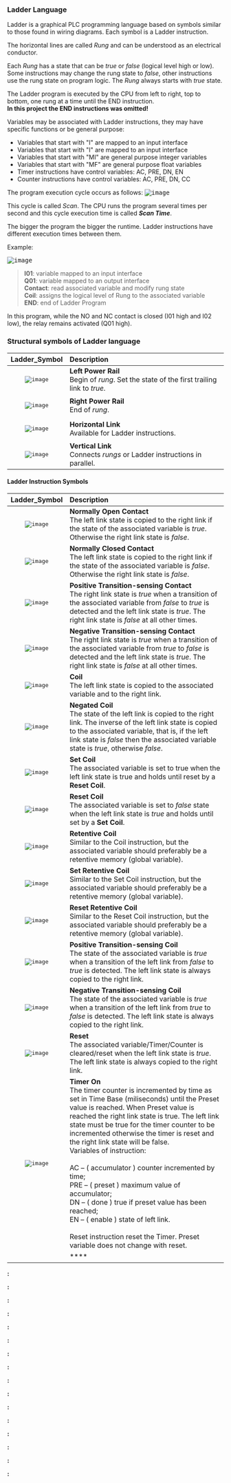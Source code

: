 ### Ladder Language
Ladder is a graphical PLC programming language based on symbols similar to those found in wiring diagrams. Each symbol is a Ladder instruction.

The horizontal lines are called *Rung* and can be understood as an electrical conductor.

Each *Rung* has a state that can be *true* or *false* (logical level high or low). Some instructions may change the rung state to *false*, other instructions use the rung state on program logic. The *Rung* always starts with *true* state.

The Ladder program is executed by the CPU from left to right, top to bottom, one rung at a time until the END instruction.<br/>**In this project the END instructions was omitted!**

Variables may be associated with Ladder instructions, they may have specific functions or be general purpose:
- Variables that start with "I" are mapped to an input interface
- Variables that start with "I" are mapped to an input interface
- Variables that start with "MI" are general purpose integer variables
- Variables that start with "MF" are general purpose float variables
- Timer instructions have control variables: AC, PRE, DN, EN
- Counter instructions have control variables: AC, PRE, DN, CC

The program execution cycle occurs as follows:
<kbd>
![image](https://user-images.githubusercontent.com/5174326/110213834-86f44080-7e80-11eb-9ae5-090b1acfaf56.png)
</kbd>

This cycle is called *Scan*. The CPU runs the program several times per second and this cycle execution time is called ***Scan Time***.

The bigger the program the bigger the runtime. Ladder instructions have different execution times between them.

Example:

<kbd>![image](https://user-images.githubusercontent.com/5174326/110214009-5f51a800-7e81-11eb-816b-4fa55850c4e3.png)</kbd>

> **I01**: variable mapped to an input interface<br/>
> **Q01**: variable mapped to an output interface<br/>
> **Contact**: read associated variable and modify rung state<br/>
> **Coil**: assigns the logical level of Rung to the associated variable<br/>
> **END**: end of Ladder Program<br/>

In this program, while the NO and NC contact is closed (I01 high and I02 low), the relay remains activated (Q01 high).

### Structural symbols of Ladder language

| Ladder_Symbol | Description  |
| :---: | :--- |
| <p align="center"><kbd>![image](https://user-images.githubusercontent.com/5174326/110214456-52ce4f00-7e83-11eb-8c89-1258d472414f.png)</kbd></p> | **Left Power Rail**<br/>Begin of *rung*. Set the state of the first trailing link to *true*. |
| <p align="center"><kbd>![image](https://user-images.githubusercontent.com/5174326/110214516-b2c4f580-7e83-11eb-9a23-cd813caef898.png)</kbd></p> | **Right Power Rail**<br/>End of *rung*. |
| <p align="center"><kbd>![image](https://user-images.githubusercontent.com/5174326/110214604-249d3f00-7e84-11eb-84f3-88c27f214a17.png)</kbd></p> | **Horizontal Link**<br/>Available for Ladder instructions. |
| <p align="center"><kbd>![image](https://user-images.githubusercontent.com/5174326/110214625-354db500-7e84-11eb-82be-b7e8061f6483.png)</kbd></p> | **Vertical Link**<br/>Connects *rungs* or Ladder instructions in parallel. |

#### Ladder Instruction Symbols

| Ladder_Symbol | Description  |
| :---: | :--- |
| <p align="center"><kbd>![image](https://user-images.githubusercontent.com/5174326/110214721-b1e09380-7e84-11eb-906d-9e1fd6409dae.png)</kbd></p> | **Normally Open Contact**<br/>The left link state is copied to the right link if the state of the associated variable is *true*. Otherwise the right link state is *false*. |
| <p align="center"><kbd>![image](https://user-images.githubusercontent.com/5174326/110215144-04bb4a80-7e87-11eb-9f08-1cd3e96756aa.png)</kbd></p> | **Normally Closed Contact**<br/>The left link state is copied to the right link if the state of the associated variable is *false*. Otherwise the right link state is *false*. |
| <p align="center"><kbd>![image](https://user-images.githubusercontent.com/5174326/110215183-303e3500-7e87-11eb-9f56-d3d5cf419a1f.png)</kbd></p> | **Positive Transition-sensing Contact**<br/>The right link state is *true* when a transition of the associated variable from *false* to *true* is detected and the left link state is *true*. The right link state is *false* at all other times. |
| <p align="center"><kbd>![image](https://user-images.githubusercontent.com/5174326/110215273-92973580-7e87-11eb-8cc9-3605b6c7ad86.png)</kbd></p> | **Negative Transition-sensing Contact**<br/>The right link state is *true* when a transition of the associated variable from *true* to *false* is detected and the left link state is *true*. The right link state is *false* at all other times. |
| <p align="center"><kbd>![image](https://user-images.githubusercontent.com/5174326/110215287-ac387d00-7e87-11eb-9ba9-3e6d66e1f714.png)</kbd></p> | **Coil**<br/>The left link state is copied to the associated variable and to the right link. |
| <p align="center"><kbd>![image](https://user-images.githubusercontent.com/5174326/110215308-c7a38800-7e87-11eb-94c6-37530fb0982d.png)</kbd></p> | **Negated Coil**<br/>The state of the left link is copied to the right link. The inverse of the left link state is copied to the associated variable, that is, if the left link state is *false* then the associated variable state is *true*, otherwise *false*. |
| <p align="center"><kbd>![image](https://user-images.githubusercontent.com/5174326/110215602-6da3c200-7e89-11eb-9b4c-d736161aa398.png)</kbd></p> | **Set Coil**<br/>The associated variable is set to true when the left link state is true and holds until reset by a **Reset Coil**. |
| <p align="center"><kbd>![image](https://user-images.githubusercontent.com/5174326/110215677-ce32ff00-7e89-11eb-9555-e8684914384d.png)</kbd></p> | **Reset Coil**<br/>The associated variable is set to *false* state when the left link state is *true* and holds until set by a **Set Coil**. |
| <p align="center"><kbd>![image](https://user-images.githubusercontent.com/5174326/110215708-00dcf780-7e8a-11eb-9875-a2e8bf793077.png)</kbd></p> | **Retentive Coil**<br/>Similar to the Coil instruction, but the associated variable should preferably be a retentive memory (global variable). |
| <p align="center"><kbd>![image](https://user-images.githubusercontent.com/5174326/110215722-10f4d700-7e8a-11eb-8768-d56e6479666d.png)</kbd></p> | **Set Retentive Coil**<br/>Similar to the Set Coil instruction, but the associated variable should preferably be a retentive memory (global variable). |
| <p align="center"><kbd>![image](https://user-images.githubusercontent.com/5174326/110215738-236f1080-7e8a-11eb-92d0-a040ff83e97c.png)</kbd></p> | **Reset Retentive Coil**<br/>Similar to the Reset Coil instruction, but the associated variable should preferably be a retentive memory (global variable). |
| <p align="center"><kbd>![image](https://user-images.githubusercontent.com/5174326/110215786-5913f980-7e8a-11eb-8477-021413970352.png)</kbd></p> | **Positive Transition-sensing Coil**<br/>The state of the associated variable is *true* when a transition of the left link from *false* to *true* is detected. The left link state is always copied to the right link. |
| <p align="center"><kbd>![image](https://user-images.githubusercontent.com/5174326/110215795-692bd900-7e8a-11eb-987b-0eef83154eeb.png)</kbd></p> | **Negative Transition-sensing Coil**<br/>The state of the associated variable is *true* when a transition of the left link from *true* to *false* is detected. The left link state is always copied to the right link. |
| <p align="center"><kbd>![image](https://user-images.githubusercontent.com/5174326/110215813-852f7a80-7e8a-11eb-9575-3f220b5dafa2.png)</kbd></p> | **Reset**<br/>The associated variable/Timer/Counter is cleared/reset when the left link state is *true*. The left link state is always copied to the right link. |
| <p align="center"><kbd>![image](https://user-images.githubusercontent.com/5174326/110226227-28ed4a80-7ecc-11eb-8bf2-f976f31ef656.png)</kbd></p> | **Timer On**<br/>The timer counter is incremented by time as set in Time Base (miliseconds) until the Preset value is reached. When Preset value is reached the right link state is true. The left link state must be true for the timer counter to be incremented otherwise the timer is reset and the right link state will be false.<br/>Variables of instruction:<br/><br/>AC – ( accumulator ) counter incremented by time;<br/>PRE – ( preset ) maximum value of accumulator;<br/>DN – ( done ) true if preset value has been reached;<br/>EN – ( enable ) state of left link.<br/><br/>Reset instruction reset the Timer. Preset variable does not change with reset. |
| <p align="center"><kbd></kbd></p> | ****<br/> |

<kbd></kbd>
**:**

<kbd></kbd>
**:**

<kbd></kbd>
**:**

<kbd></kbd>
**:**

<kbd></kbd>
**:**

<kbd></kbd>
**:**

<kbd></kbd>
**:**

<kbd></kbd>
**:**

<kbd></kbd>
**:**

<kbd></kbd>
**:**

<kbd></kbd>
**:**

<kbd></kbd>
**:**

<kbd></kbd>
**:**

<kbd></kbd>
**:**

<kbd></kbd>
**:**

<kbd></kbd>
**:**





